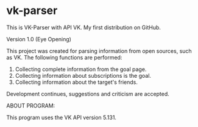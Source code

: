 # vk-parser
This is VK-Parser with API VK. My first distribution on GitHub. 

Version 1.0 (Eye Opening)

This project was created for parsing information from open sources, such as VK.
The following functions are performed:
1. Collecting complete information from the goal page.
2. Collecting information about subscriptions is the goal.
3. Collecting information about the target's friends.


Development continues, suggestions and criticism are accepted.

ABOUT PROGRAM:

This program uses the VK API version 5.131. 
